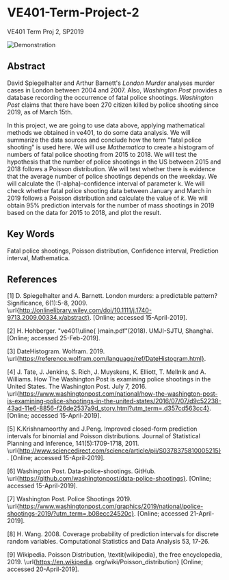 # VE401-Term-Project-2
VE401 Term Proj 2, SP2019

![Demonstration](https://github.com/Mars-tin/shooting-cases-analysis/blob/master/figs/demo.png)


## Abstract
David Spiegelhalter and Arthur Barnett's *London Murder* analyses murder cases in London between 2004 and 2007. Also, *Washington Post* provides a database recording the occurrence of fatal police shootings. *Washington Post* claims that there have been 270 citizen killed by police shooting since 2019, as of March 15th.

In this project, we are going to use data above, applying mathematical methods we obtained in ve401, to do some data analysis. We will summarize the data sources and conclude how the term "fatal police shooting" is used here. We will use *Mathematica* to create a histogram of numbers of fatal police shooting from 2015 to 2018. We will test the hypothesis that the number of police shootings in the US between 2015 and 2018 follows a Poisson distribution. We will test whether there is evidence that the average number of police shootings depends on the weekday. We will calculate the (1-alpha)-confidence interval of parameter k. We will check whether fatal police shooting data between January and March in 2019 follows a Poisson distribution and calculate the value of $k$. We will obtain 95% prediction intervals for the number of mass shootings in 2019 based on the data for 2015 to 2018, and plot the result.

## Key Words
Fatal police shootings, Poisson distribution, Confidence interval, Prediction interval, Mathematica.

## References
[1] D. Spiegelhalter and A. Barnett. London murders: a predictable pattern? Significance, 6(1):5-8, 2009. \url{http://onlinelibrary.wiley.com/doi/10.1111/j.1740-9713.2009.00334.x/abstract}. [Online; accessed 15-April-2019].

[2] H. Hohberger. "ve401\uline{ }main.pdf"(2018). UMJI-SJTU, Shanghai. [Online; accessed 25-Feb-2019]. 

[3] DateHistogram. Wolfram. 2019. \url{https://reference.wolfram.com/language/ref/DateHistogram.html}.

[4] J. Tate, J. Jenkins, S. Rich, J. Muyskens, K. Elliott, T. Mellnik and A. Williams. How The Washington Post is examining police shootings in the United States. The Washington Post. July 7, 2016. \url{https://www.washingtonpost.com/national/how-the-washington-post-is-examining-police-shootings-in-the-united-states/2016/07/07/d9c52238-43ad-11e6-8856-f26de2537a9d_story.html?utm_term=.d357cd563cc4}. [Online; accessed 15-April-2019].

[5] K.Krishnamoorthy and J.Peng. Improved closed-form prediction intervals for binomial and Poisson distributions. Journal of Statistical Planning and Inference, 141(5):1709-1718, 2011. \url{http://www.sciencedirect.com/science/article/pii/S0378375810005215}. [Online; accessed 15-April-2019].

[6] Washington Post. Data-police-shootings. GitHub. \url{https://github.com/washingtonpost/data-police-shootings}. [Online; accessed 15-April-2019].

[7] Washington Post. Police Shootings 2019. \url{https://www.washingtonpost.com/graphics/2019/national/police-shootings-2019/?utm_term=.b08ecc24520c}. [Online; accessed 21-April-2019].

[8] H. Wang. 2008. Coverage probability of prediction intervals for discrete random variables. Computational Statistics and Data Analysis 53, 17-26.

[9] Wikipedia. Poisson Distribution, \textit{wikipedia}, the free encyclopedia, 2019. \url{https://en.wikipedia. org/wiki/Poisson_distribution} [Online; accessed 20-April-2019]. 
